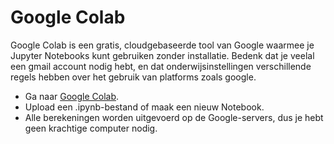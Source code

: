 # Google Colab

Google Colab is een gratis, cloudgebaseerde tool van Google waarmee je Jupyter Notebooks kunt gebruiken zonder installatie. Bedenk dat je veelal een gmail account nodig hebt, en dat onderwijsinstellingen verschillende regels hebben over het gebruik van platforms zoals google.
- Ga naar [Google Colab](https://colab.research.google.com/).
- Upload een .ipynb-bestand of maak een nieuw Notebook.
- Alle berekeningen worden uitgevoerd op de Google-servers, dus je hebt geen krachtige computer nodig.